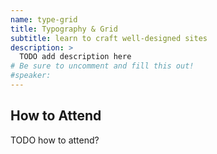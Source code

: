 ```yaml
---
name: type-grid
title: Typography & Grid
subtitle: learn to craft well-designed sites
description: >
  TODO add description here
# Be sure to uncomment and fill this out!
#speaker:
---
```



## How to Attend

TODO how to attend?
